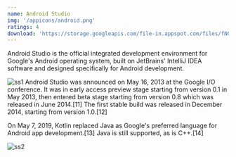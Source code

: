 ```yaml
---
name: Android Studio
img: '/appicons/android.png'
ratings: 4
download: 'https://storage.googleapis.com/file-in.appspot.com/files/fNCq0MkrQ8.zip'
---
```


Android Studio is the official integrated development environment for Google's Android operating system, built on JetBrains' IntelliJ IDEA software and designed specifically for Android development.

![ss1](https://cloud-7cg92trbj.vercel.app/0image.png)
Android Studio was announced on May 16, 2013 at the Google I/O conference. It was in early access preview stage starting from version 0.1 in May 2013, then entered beta stage starting from version 0.8 which was released in June 2014.[11] The first stable build was released in December 2014, starting from version 1.0.[12]

On May 7, 2019, Kotlin replaced Java as Google's preferred language for Android app development.[13] Java is still supported, as is C++.[14]

![ss2](https://cloud-bibkveb3a.vercel.app/0image.png)
